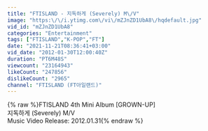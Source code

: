 ```yaml
---
title: "FTISLAND - 지독하게 (Severely) M\/V"
image: "https:\/\/i.ytimg.com\/vi\/mZJnZD1UbA8\/hqdefault.jpg"
vid_id: "mZJnZD1UbA8"
categories: "Entertainment"
tags: ["FTISLAND","K-POP","FT"]
date: "2021-11-21T08:36:41+03:00"
vid_date: "2012-01-30T12:00:40Z"
duration: "PT6M48S"
viewcount: "23164943"
likeCount: "247856"
dislikeCount: "2965"
channel: "FTISLAND (FT아일랜드)"
---
```

{% raw %}FTISLAND 4th Mini Album [GROWN-UP] <br />지독하게 (Severely) M/V<br />Music Video Release: 2012.01.31{% endraw %}
